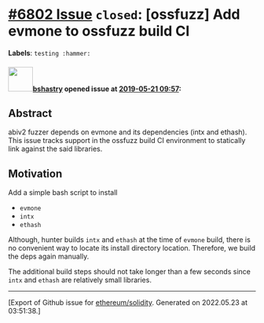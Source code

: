 # [\#6802 Issue](https://github.com/ethereum/solidity/issues/6802) `closed`: [ossfuzz] Add evmone to ossfuzz build CI
**Labels**: `testing :hammer:`


#### <img src="https://avatars.githubusercontent.com/u/2388185?v=4" width="50">[bshastry](https://github.com/bshastry) opened issue at [2019-05-21 09:57](https://github.com/ethereum/solidity/issues/6802):

## Abstract

abiv2 fuzzer depends on evmone and its dependencies (intx and ethash). This issue tracks support in the ossfuzz build CI environment to statically link against the said libraries.

## Motivation

Add a simple bash script to install
  - `evmone`
  - `intx`
  - `ethash`

Although, hunter builds `intx` and `ethash` at the time of `evmone` build, there is no convenient way to locate its install directory location. Therefore, we build the deps again manually.

The additional build steps should not take longer than a few seconds since `intx` and `ethash` are relatively small libraries.




-------------------------------------------------------------------------------



[Export of Github issue for [ethereum/solidity](https://github.com/ethereum/solidity). Generated on 2022.05.23 at 03:51:38.]
